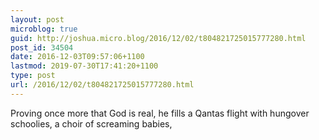 ```yaml
---
layout: post
microblog: true
guid: http://joshua.micro.blog/2016/12/02/t804821725015777280.html
post_id: 34504
date: 2016-12-03T09:57:06+1100
lastmod: 2019-07-30T17:41:20+1100
type: post
url: /2016/12/02/t804821725015777280.html
---
```

Proving once more that God is real, he fills a Qantas flight with hungover schoolies, a choir of screaming babies,
